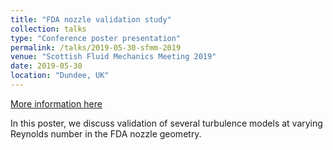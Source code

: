 ```yaml
---
title: "FDA nozzle validation study"
collection: talks
type: "Conference poster presentation"
permalink: /talks/2019-05-30-sfmm-2019
venue: "Scottish Fluid Mechanics Meeting 2019"
date: 2019-05-30
location: "Dundee, UK"
---
```


[More information here](https://www.researchgate.net/publication/359872858_FDA_Nozzle_Validation_Study)

In this poster, we discuss validation of several turbulence models at varying Reynolds number in the FDA nozzle geometry.
